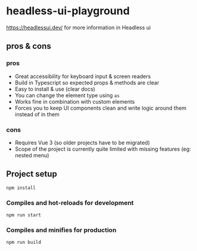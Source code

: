 # headless-ui-playground
https://headlessui.dev/ for more information in Headless ui

## pros & cons

### pros

* Great accessibility for keyboard input & screen readers
* Build in Typescript so expected props & methods are clear
* Easy to install & use (clear docs)
* You can change the element type using `as`
* Works fine in combination with custom elements
* Forces you to keep UI components clean and write logic around them instead of in them

### cons

* Requires Vue 3 (so older projects have to be migrated)
* Scope of the project is currently quite limited with missing features (eg: nested menu)

## Project setup
```
npm install
```

### Compiles and hot-reloads for development
```
npm run start
```

### Compiles and minifies for production
```
npm run build
```